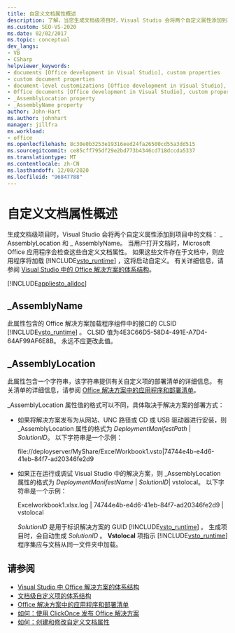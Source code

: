 ```yaml
---
title: 自定义文档属性概述
description: 了解，当您生成文档级项目时，Visual Studio 会将两个自定义属性添加到项目中的文档。
ms.custom: SEO-VS-2020
ms.date: 02/02/2017
ms.topic: conceptual
dev_langs:
- VB
- CSharp
helpviewer_keywords:
- documents [Office development in Visual Studio], custom properties
- custom document properties
- document-level customizations [Office development in Visual Studio], custom properties
- Office documents [Office development in Visual Studio], custom properties
- _AssemblyLocation property
- _AssemblyName property
author: John-Hart
ms.author: johnhart
manager: jillfra
ms.workload:
- office
ms.openlocfilehash: 8c30e0b3253e19316eed24fa26500cd55a3dd515
ms.sourcegitcommit: ce85cff795df29e2bd773b4346cd718dccda5337
ms.translationtype: MT
ms.contentlocale: zh-CN
ms.lasthandoff: 12/08/2020
ms.locfileid: "96847788"
---
```

# <a name="custom-document-properties-overview"></a>自定义文档属性概述

生成文档级项目时，Visual Studio 会将两个自定义属性添加到项目中的文档： \_ AssemblyLocation 和 \_ AssemblyName。 当用户打开文档时，Microsoft Office 应用程序会检查这些自定义文档属性。 如果这些文件存在于文档中，则应用程序将加载 [!INCLUDE[vsto_runtime](../vsto/includes/vsto-runtime-md.md)] ，这将启动自定义。 有关详细信息，请参阅 [Visual Studio 中的 Office 解决方案的体系结构](../vsto/architecture-of-office-solutions-in-visual-studio.md)。

 [!INCLUDE[appliesto_alldoc](../vsto/includes/appliesto-alldoc-md.md)]

## <a name="_assemblyname"></a>\_AssemblyName

此属性包含的 Office 解决方案加载程序组件中的接口的 CLSID [!INCLUDE[vsto_runtime](../vsto/includes/vsto-runtime-md.md)] 。 CLSID 值为4E3C66D5-58D4-491E-A7D4-64AF99AF6E8B。 永远不应更改此值。

## <a name="_assemblylocation"></a>\_AssemblyLocation

此属性包含一个字符串，该字符串提供有关自定义项的部署清单的详细信息。 有关清单的详细信息，请参阅 [Office 解决方案中的应用程序和部署清单](../vsto/application-and-deployment-manifests-in-office-solutions.md)。

 \_AssemblyLocation 属性值的格式可以不同，具体取决于解决方案的部署方式：

- 如果将解决方案发布为从网站、UNC 路径或 CD 或 USB 驱动器进行安装，则 _AssemblyLocation 属性的格式为 *DeploymentManifestPath* | *SolutionID*。 以下字符串是一个示例：

     file://deployserver/MyShare/ExcelWorkbook1.vsto|74744e4b-e4d6-41eb-84f7-ad20346fe2d9

- 如果正在运行或调试 Visual Studio 中的解决方案，则 _AssemblyLocation 属性的格式为 *DeploymentManifestName* | *SolutionID*| vstolocal。 以下字符串是一个示例：

     Excelworkbook1.xlsx.log | 74744e4b-e4d6-41eb-84f7-ad20346fe2d9 | vstolocal

  *SolutionID* 是用于标识解决方案的 GUID [!INCLUDE[vsto_runtime](../vsto/includes/vsto-runtime-md.md)] 。 生成项目时，会自动生成 *SolutionID* 。 **Vstolocal** 项指示 [!INCLUDE[vsto_runtime](../vsto/includes/vsto-runtime-md.md)] 程序集应与文档从同一文件夹中加载。

## <a name="see-also"></a>请参阅

- [Visual Studio 中 Office 解决方案的体系结构](../vsto/architecture-of-office-solutions-in-visual-studio.md)
- [文档级自定义项的体系结构](../vsto/architecture-of-document-level-customizations.md)
- [Office 解决方案中的应用程序和部署清单](../vsto/application-and-deployment-manifests-in-office-solutions.md)
- [如何：使用 ClickOnce 发布 Office 解决方案](/previous-versions/bb386095(v=vs.110))
- [如何：创建和修改自定义文档属性](../vsto/how-to-create-and-modify-custom-document-properties.md)